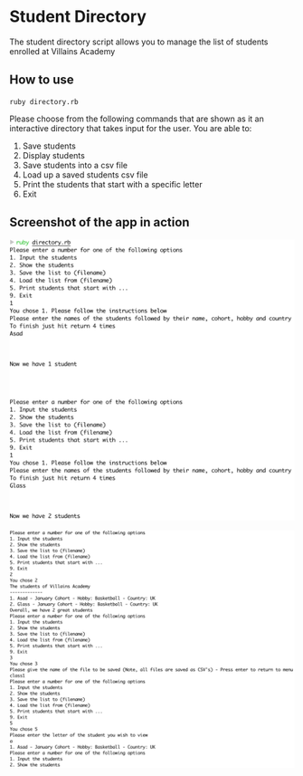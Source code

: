 # Student Directory #

The student directory script allows you to manage the list of students enrolled
at Villains Academy

## How to use ##

```shell
ruby directory.rb
```

Please choose from the following commands that are shown as it an interactive directory that takes input for the user. You are able to:
1. Save students
2. Display students
3. Save students into a csv file
4. Load up a saved students csv file
5. Print the students that start with a specific letter
6. Exit

## Screenshot of the app in action

![](assets/README-ca679b8a.png)

![](assets/README-2a171078.png)
